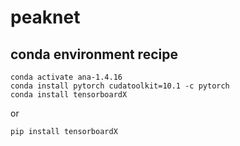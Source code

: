 # peaknet

## conda environment recipe 

```
conda activate ana-1.4.16
conda install pytorch cudatoolkit=10.1 -c pytorch
conda install tensorboardX
```

or 

```
pip install tensorboardX
```
